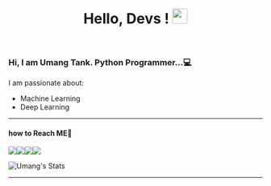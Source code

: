 <h1 align="center"> Hello, Devs ! <img src="https://raw.githubusercontent.com/MartinHeinz/MartinHeinz/master/wave.gif" width="30px"></h1> <br>
<h3> Hi,  I am Umang Tank. Python Programmer...💻 </h3>


I am passionate about:

- Machine Learning
- Deep Learning
<hr>

<h4>how to Reach ME🤔 </h4>
<p><a href="https://www.twitter.com/UmangTank3"><img src="https://img.icons8.com/nolan/64/twitter-squared.png"/></a><a href="https://www.linkedin.com/in/umangtank"><img src="https://img.icons8.com/nolan/64/linkedin.png"/></a><a href="https://www.github.com/umangtank"><img src="https://img.icons8.com/nolan/64/github.png"/></a><a href="https://www.instagram.com/umang___tank"><img src="https://img.icons8.com/nolan/64/instagram-new.png"/></a>



![Umang's Stats](https://github-readme-stats.vercel.app/api?username=umangtank&show_icons=true&hide_border=true&theme=buefy)

<hr>










